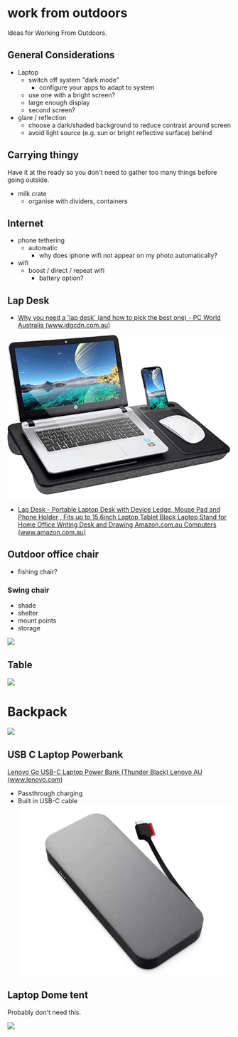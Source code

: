 # work from outdoors

Ideas for Working From Outdoors.

## General Considerations

- Laptop
    - switch off system "dark mode"
        - configure your apps to adapt to system
    - use one with a bright screen?
    - large enough display
    - second screen?
- glare / reflection
    - choose a dark/shaded background to reduce contrast around screen
    - avoid light source (e.g. sun or bright reflective surface) behind

## Carrying thingy

Have it at the ready so you don't need to gather too many things before going outside.

- milk crate
    - organise with dividers, containers

## Internet

- phone tethering
    - automatic
        - why does iphone wifi not appear on my photo automatically?
- wifi
    - boost / direct / repeat wifi
        - battery option?



## Lap Desk

- [Why you need a 'lap desk' (and how to pick the best one) - PC World Australia (www.idgcdn.com.au)](https://www.idgcdn.com.au/article/688550/)

![](assets/lapdesk.png)
- [Lap Desk - Portable Laptop Desk with Device Ledge, Mouse Pad and Phone Holder , Fits up to 15.6inch Laptop Tablet Black Laptop Stand for Home Office Writing Desk and Drawing  Amazon.com.au Computers (www.amazon.com.au)](https://www.amazon.com.au/dp/B09C1JSM5B?smid=A2TL2DM2M3366A&ref_=chk_typ_imgToDp&th=1)



## Outdoor office chair

- fishing chair?

### Swing chair

- shade
- shelter
- mount points
- storage

![](assets/Pasted%20image%2020221108091713.png)


## Table

![](assets/Pasted%20image%2020221108073403.png)

# Backpack

![](assets/Pasted%20image%2020221108073241.png)


## USB C Laptop Powerbank

[Lenovo Go USB-C Laptop Power Bank (Thunder Black)  Lenovo AU (www.lenovo.com)](https://www.lenovo.com/au/en/p/accessories-and-software/chargers-and-batteries/power-banks/40allg2www?orgRef=https%253A%252F%252Fwww.google.com%252F)

- Passthrough charging
- Built in USB-C cable
![](assets/lenovo-go-laptop-powerbank.webp)


## Laptop Dome tent

Probably don't need this.

![](assets/Pasted%20image%2020221108075206.png)
